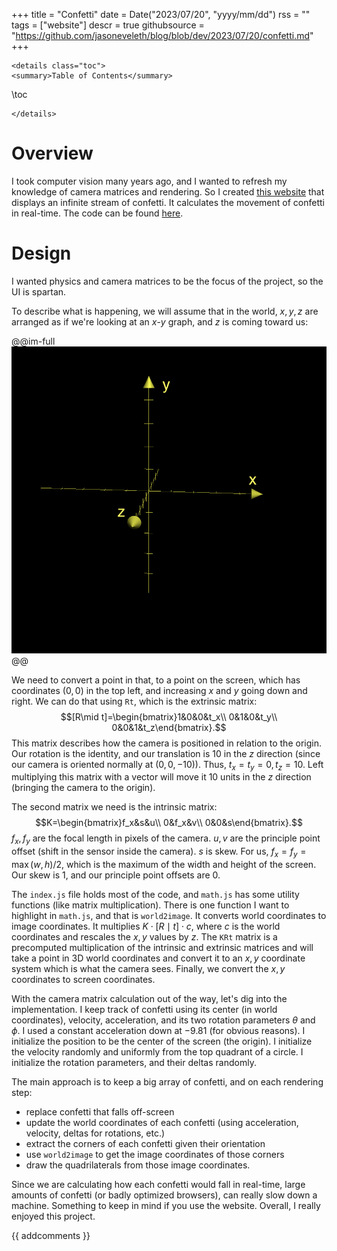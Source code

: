 +++
title = "Confetti"
date = Date("2023/07/20", "yyyy/mm/dd")
rss = ""
tags = ["website"]
descr = true
githubsource = "https://github.com/jasoneveleth/blog/blob/dev/2023/07/20/confetti.md"
+++
~~~
<details class="toc">
<summary>Table of Contents</summary>
~~~
\toc
~~~
</details>
~~~

# Overview

I took computer vision many years ago, and I wanted to refresh my knowledge of camera matrices and rendering. So I created [this website](https://www.jasoneveleth.com/confetti) that displays an infinite stream of confetti. It calculates the movement of confetti in real-time. The code can be found [here](https://github.com/jasoneveleth/confetti).

# Design

I wanted physics and camera matrices to be the focus of the project, so the UI is spartan.

To describe what is happening, we will assume that in the world, $x,y,z$ are arranged as if we're looking at an $x$-$y$ graph, and $z$ is coming toward us:

@@im-full
![](/assets/axes.png)
@@

We need to convert a point in that, to a point on the screen, which has coordinates $(0,0)$ in the top left, and increasing $x$ and $y$ going down and right. We can do that using `Rt`, which is the extrinsic matrix: $$[R\mid t]=\begin{bmatrix}1&0&0&t_x\\ 0&1&0&t_y\\ 0&0&1&t_z\end{bmatrix}.$$
This matrix describes how the camera is positioned in relation to the origin. Our rotation is the identity, and our translation is $10$ in the $z$ direction (since our camera is oriented normally at $(0,0,-10)$). Thus, $t_x=t_y=0,t_z=10$. Left multiplying this matrix with a vector will move it 10 units in the $z$ direction (bringing the camera to the origin).

The second matrix we need is the intrinsic matrix: $$K=\begin{bmatrix}f_x&s&u\\ 0&f_x&v\\ 0&0&s\end{bmatrix}.$$
$f_x, f_y$ are the focal length in pixels of the camera. $u,v$ are the principle point offset (shift in the sensor inside the camera). $s$ is skew. For us, $f_x=f_y=\max(w, h)/2$, which is the maximum of the width and height of the screen. Our skew is 1, and our principle point offsets are 0.

The `index.js` file holds most of the code, and `math.js` has some utility functions (like matrix multiplication). There is one function I want to highlight in `math.js`, and that is `world2image`. It converts world coordinates to image coordinates. It multiplies $K \cdot [R\mid t] \cdot c$, where $c$ is the world coordinates and rescales the $x,y$ values by $z$. The `KRt` matrix is a precomputed multiplication of the intrinsic and extrinsic matrices and will take a point in 3D world coordinates and convert it to an $x,y$ coordinate system which is what the camera sees. Finally, we convert the $x,y$ coordinates to screen coordinates.

With the camera matrix calculation out of the way, let's dig into the implementation. I keep track of confetti using its center (in world coordinates), velocity, acceleration, and its two rotation parameters $\theta$ and $\phi$. I used a constant acceleration down at $-9.81$ (for obvious reasons). I initialize the position to be the center of the screen (the origin). I initialize the velocity randomly and uniformly from the top quadrant of a circle. I initialize the rotation parameters, and their deltas randomly.

The main approach is to keep a big array of confetti, and on each rendering step:
- replace confetti that falls off-screen
- update the world coordinates of each confetti (using acceleration, velocity, deltas for rotations, etc.)
- extract the corners of each confetti given their orientation
- use `world2image` to get the image coordinates of those corners
- draw the quadrilaterals from those image coordinates.

Since we are calculating how each confetti would fall in real-time, large amounts of confetti (or badly optimized browsers), can really slow down a machine. Something to keep in mind if you use the website. Overall, I really enjoyed this project.

{{ addcomments }}
